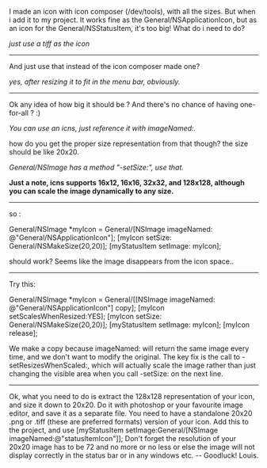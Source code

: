 
I made an icon with icon composer (/dev/tools), with all the sizes. But when i add it to my project. It works fine as the General/NSApplicationIcon, but as an icon for the General/NSStatusItem, it's too big! What do i need to do? 

*just use a tiff as the icon*

----

And just use that instead of the icon composer made one?

*yes, after resizing it to fit in the menu bar, obviously.*

----

Ok any idea of how big it should be ?
And there's no chance of having one-for-all ? :)

*You can use an icns, just reference it with imageNamed:.*

how do you get the proper size representation from that though? the size should be like 20x20.

*General/NSImage has a method "-setSize:", use that.*

**Just a note, icns supports 16x12, 16x16, 32x32, and 128x128, although you can scale the image dynamically to any size.**

----

so :
    
General/NSImage *myIcon = General/[NSImage imageNamed: @"General/NSApplicationIcon"];
[myIcon setSize: General/NSMakeSize(20,20)];
[myStatusItem setImage: myIcon];


should work?
Seems like the image disappears from the icon space.. 

----
Try this:
    
General/NSImage *myIcon = General/[[NSImage imageNamed: @"General/NSApplicationIcon"] copy];
[myIcon setScalesWhenResized:YES];
[myIcon setSize: General/NSMakeSize(20,20)];
[myStatusItem setImage: myIcon];
[myIcon release];

We make a copy because imageNamed: will return the same image every time, and we don't want to modify the original. The key fix is the call to     -setResizesWhenScaled:, which will actually scale the image rather than just changing the visible area when you call     -setSize: on the next line.

----
Ok, what you need to do is extract the 128x128 representation of your icon, and size it down to 20x20. Do it with photoshop or your favourite image editor, and save it as a separate file. You need to have a standalone 20x20 .png or .tiff (these are preferred formats) version of your icon. Add this to the project, and use [myStatusItem setImage:General/[NSImage imageNamed:@"statusItemIcon"]]; Don't forget the resolution of your 20x20 image has to be 72 and no more or no less or else the image will not display correctly in the status bar or in any windows etc. -- Goodluck! Louis.